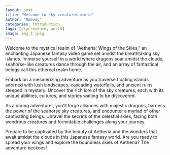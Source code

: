 ```yaml
---
layout: post
title: "Welcome to sky creatures world"
author: "Nobody"
categories: introduction
tags: [skycreature, world]
image: img_3.jpeg
---
```


Welcome to the mystical realm of "Aetheria: Wings of the Skies," an enchanting Japanese fantasy video game set amidst the breathtaking sky islands. Immerse yourself in a world where dragons soar amidst the clouds, seahorse-like creatures dance through the air, and an array of fantastical beings call this ethereal realm home.

Embark on a mesmerizing adventure as you traverse floating islands adorned with lush landscapes, cascading waterfalls, and ancient ruins steeped in mystery. Uncover the rich lore of the sky creatures, each with its unique abilities, cultures, and stories waiting to be discovered.

As a daring adventurer, you'll forge alliances with majestic dragons, harness the power of the seahorse sky creatures, and encounter a myriad of other captivating beings. Unravel the secrets of the celestial skies, facing both wondrous creatures and formidable challenges along your journey.

Prepare to be captivated by the beauty of Aetheria and the wonders that await amidst the clouds in this Japanese fantasy world. Are you ready to spread your wings and explore the boundless skies of Aetheria? The adventure beckons!